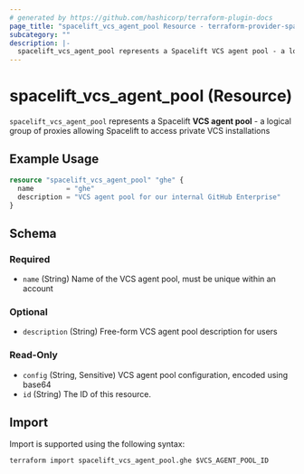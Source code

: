 ```yaml
---
# generated by https://github.com/hashicorp/terraform-plugin-docs
page_title: "spacelift_vcs_agent_pool Resource - terraform-provider-spacelift"
subcategory: ""
description: |-
  spacelift_vcs_agent_pool represents a Spacelift VCS agent pool - a logical group of proxies allowing Spacelift to access private VCS installations
---
```


# spacelift_vcs_agent_pool (Resource)

`spacelift_vcs_agent_pool` represents a Spacelift **VCS agent pool** - a logical group of proxies allowing Spacelift to access private VCS installations

## Example Usage

```terraform
resource "spacelift_vcs_agent_pool" "ghe" {
  name        = "ghe"
  description = "VCS agent pool for our internal GitHub Enterprise"
}
```

<!-- schema generated by tfplugindocs -->
## Schema

### Required

- `name` (String) Name of the VCS agent pool, must be unique within an account

### Optional

- `description` (String) Free-form VCS agent pool description for users

### Read-Only

- `config` (String, Sensitive) VCS agent pool configuration, encoded using base64
- `id` (String) The ID of this resource.

## Import

Import is supported using the following syntax:

```shell
terraform import spacelift_vcs_agent_pool.ghe $VCS_AGENT_POOL_ID
```
